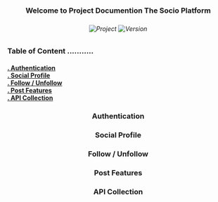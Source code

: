 <h3 align="center">Welcome to Project Documention The Socio Platform<h3>
<h6 align="center">

![Project](https://img.shields.io/badge/Project-The%20Socio-blue?style=flat) 
![Version](https://img.shields.io/badge/Version-1.0.0-black?style=flat)
</h6>


<h3>Table of Content ...........</h3>

<h4>
<a href="https://github.com/yeazin/The-Socio/tree/main/docs#-authentication-">. Authentication </a> <br> 
<a href="https://github.com/yeazin/The-Socio/tree/main/docs#-social-profile-">. Social Profile</a> <br>
<a href="https://github.com/yeazin/The-Socio/tree/main/docs#-follow--unfollow-">. Follow / Unfollow </a> <br>
<a href="https://github.com/yeazin/The-Socio/tree/main/docs#-post-features-">. Post Features</a> <br>
<a href="https://github.com/yeazin/The-Socio/tree/main/docs#-api-collection-">. API Collection</a> <br>
</h4> 
    
<h3 align="center"> Authentication </h3>
<h3 align="center"> Social Profile </h3>
<h3 align="center"> Follow / Unfollow </h3>
<h3 align="center"> Post Features </h3>
<h3 align="center"> API Collection </h3>
